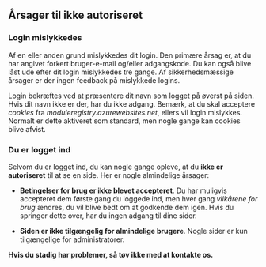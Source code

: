 ﻿## Årsager til ikke autoriseret

### Login mislykkedes
Af en eller anden grund mislykkedes dit login. Den primære årsag er, at du har angivet forkert bruger-e-mail og/eller adgangskode.
Du kan også blive låst ude efter dit login mislykkedes tre gange.
Af sikkerhedsmæssige årsager er der ingen feedback på mislykkede logins.

Login bekræftes ved at præsentere dit navn som logget på øverst på siden.
Hvis dit navn ikke er der, har du ikke adgang.
Bemærk, at du skal acceptere *cookies* fra *moduleregistry.azurewebsites.net*, ellers vil login mislykkes.
Normalt er dette aktiveret som standard, men nogle gange kan cookies blive afvist.


### Du er logget ind
Selvom du er logget ind,
du kan nogle gange opleve, at du **ikke er autoriseret** til at se en side.
Her er nogle almindelige årsager:

- **Betingelser for brug er ikke blevet accepteret**.
Du har muligvis accepteret dem første gang du loggede ind,
men hver gang *vilkårene for brug* ændres,
du vil blive bedt om at godkende dem igen.
Hvis du springer dette over, har du ingen adgang til dine sider.

- **Siden er ikke tilgængelig for almindelige brugere**.
Nogle sider er kun tilgængelige for administratorer.


**Hvis du stadig har problemer, så tøv ikke med at kontakte os.**
